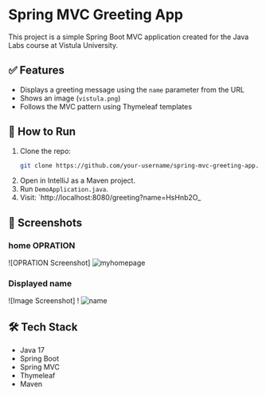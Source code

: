 # Spring MVC Greeting App

This project is a simple Spring Boot MVC application created for the Java Labs course at Vistula University.

## ✅ Features
- Displays a greeting message using the `name` parameter from the URL
- Shows an image (`vistula.png`)
- Follows the MVC pattern using Thymeleaf templates

## 🚀 How to Run
1. Clone the repo:
   ```bash
   git clone https://github.com/your-username/spring-mvc-greeting-app.git
   ```
2. Open in IntelliJ as a Maven project.
3. Run `DemoApplication.java`.
4. Visit: `http://localhost:8080/greeting?name=HsHnb2O_

## 📸 Screenshots
### home OPRATION
![OPRATION Screenshot]  ![myhomepage](https://github.com/user-attachments/assets/444e85a3-f0ae-460b-bf86-4db6b10b3d7c)


###  Displayed name
![Image Screenshot] ! ![name](https://github.com/user-attachments/assets/daaef6f7-80d7-48a3-96b5-d625f6f72b0b)


## 🛠 Tech Stack
- Java 17
- Spring Boot
- Spring MVC
- Thymeleaf
- Maven
